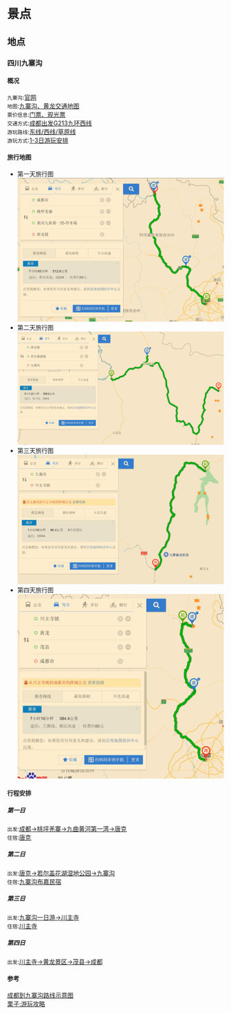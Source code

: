 # 景点
## 地点
### 四川九寨沟
#### 概况
`九寨沟`:[官网](https://www.jiuzhai.com/)   
`地图`:[九寨沟、黄龙交通地图](http://www.6cts.com/jzg/jzgznf.html)     
`票价信息`:[门票、观光票](https://www.jiuzhai.com/intelligent-service/tickets)         
`交通方式`:[成都出发G213九环西线](https://www.jiuzhai.com/intelligent-service/arrival-mode)        
`游玩路线`:[东线/西线/草原线](https://www.jiuzhai.com/intelligent-service/self-help-route)      
`游玩方式`:[1-3日游玩安排](https://www.jiuzhai.com/intelligent-service/way-of-play)      

#### 旅行地图
* 第一天旅行图
  ![成都→桃坪羌寨→九曲黄河第一湾→唐克](assets/jiuzhaigou_Day1.png)
* 第二天旅行图
  ![唐克→若尔盖花湖湿地公园→九寨沟](assets/jiuzhaigou_Day2.png)
* 第三天旅行图
  ![九寨沟一日游→川主寺](assets/jiuzhaigou_Day3.png)
* 第四天旅行图
  ![川主寺→黄龙景区→茂县→成都](assets/jiuzhaigou_Day4.png)

#### 行程安排
##### 第一日
`出发`:[成都→桃坪羌寨→九曲黄河第一湾→唐克](https://map.baidu.com/dir/null/%E6%A1%83%E5%9D%AA%E7%BE%8C%E5%AF%A8/%E9%BB%84%E6%B2%B3%E4%B9%9D%E6%9B%B2%E7%AC%AC%E4%B8%80%E6%B9%BE-%E5%81%9C%E8%BD%A6%E5%9C%BA/%E5%94%90%E5%85%8B%E9%95%87/@11542473.811610954,3710778.04195112,8.1z?querytype=nav&da_src=shareurl&navtp=4&c=247&sc=1&ec=247+to:247+to:185&sy=0&drag=0&sn=0$$df3970fe28cd251103ec01e6$$11585451,3556256.75$$null$$$$$$&en=2$$3c28048187ec28df8f55ecfc$$11517984,3683301$$%E6%A1%83%E5%9D%AA%E7%BE%8C%E5%AF%A8$$0$$$$$$1$$%20to:2$$35d7e3166fbc17fa8d772776$$11407865.85,3936387.94$$%E9%BB%84%E6%B2%B3%E4%B9%9D%E6%9B%B2%E7%AC%AC%E4%B8%80%E6%B9%BE-%E5%81%9C%E8%BD%A6%E5%9C%BA$$0$$$$$$1$$%20to:0$$56f2f696957b19fe0aa8d426$$11407681.9172,3926796.80679$$%E5%94%90%E5%85%8B%E9%95%87$$$$$$&sq=%E6%88%90%E9%83%BD%E5%B8%82&eq=%E5%94%90%E5%85%8B%E9%95%87&version=4&mrs=0&route_traffic=1)       
`住宿`:[唐克]()     

##### 第二日
`出发`:[唐克→若尔盖花湖湿地公园→九寨沟](https://map.baidu.com/dir/%E5%94%90%E5%85%8B%E9%95%87/%E8%8B%A5%E5%B0%94%E7%9B%96%E6%B9%BF%E5%9C%B0/%E4%B9%9D%E5%AF%A8%E6%B2%9F/@11470239.453421023,3904762.2386028706,9.64z?querytype=nav&da_src=shareurl&navtp=4&c=32&sc=1&ec=32+to:185&sy=0&drag=0&sn=0$$56f2f696957b19fe0aa8d426$$11407681.9172,3926796.80679$$%E5%94%90%E5%85%8B%E9%95%87$$$$$$&en=2$$db011d14fe034fb283a00cbf$$11461983.3587,3960315.01055$$%E8%8B%A5%E5%B0%94%E7%9B%96%E6%B9%BF%E5%9C%B0$$0$$$$$$1$$%20to:0$$b840e7d864893d92d8ecedd9$$11568804,3907948$$%E4%B9%9D%E5%AF%A8%E6%B2%9F$$$$$$&sq=%E5%94%90%E5%85%8B&eq=%E4%B9%9D%E5%AF%A8%E6%B2%9F&version=4&mrs=0&route_traffic=1)         
`住宿`:[九寨沟布嘉民宿](https://hotels.ctrip.com/hotels/detailPage?allianceid=4897&sid=758451&ouid=000401app-&hotelId=901865&checkin=2021/08/28&checkout=2021/08/29)

##### 第三日
`出发`:[九寨沟一日游→川主寺](https://map.baidu.com/dir/%E4%B9%9D%E5%AF%A8%E6%B2%9F/%E5%B7%9D%E4%B8%BB%E5%AF%BA%E9%95%87/@11556318.44870335,3868724.3681234256,10.53z?querytype=nav&c=32&sn=1$$$$11568774.7,3907952.72$$%E4%B9%9D%E5%AF%A8%E6%B2%9F$$0$$$$&en=2$$$$$$%E5%B7%9D%E4%B8%BB%E5%AF%BA$$0$$$$&sc=32&ec=32&pn=0&rn=5&mrs=1&version=4&route_traffic=1&sy=0&da_src=shareurl)           
`住宿`:[川主寺]()

##### 第四日
`出发`:[川主寺→黄龙景区→茂县→成都](https://map.baidu.com/dir/%E5%B7%9D%E4%B8%BB%E5%AF%BA%E9%95%87/%E9%BB%84%E9%BE%99%E9%A3%8E%E6%99%AF%E5%8C%BA/%E8%8C%82%E5%8E%BF/%E6%88%90%E9%83%BD%E5%B8%82/@11643584.533610417,3701360.912361568,8.49z?querytype=nav&c=32&sn=1$$5ffb18164bd9965e6f4760f7$$11536037.79,3843289.21$$%E5%B7%9D%E4%B8%BB%E5%AF%BA%E9%95%87$$0$$$$&en=2$$$$$$%E9%BB%84%E9%BE%99$$0$$$$$$1$$%20to:2$$$$$$%E8%8C%82%E5%8E%BF$$0$$$$$$1$$%20to:2$$$$$$%E6%88%90%E9%83%BD$$0$$$$&sc=32&ec=32+to:32+to:32&pn=0&rn=5&mrs=0&version=4&route_traffic=1&sy=0&da_src=shareurl)           

#### 参考
[成都到九寨沟路线示意图](http://www.qujiuzhai.com/122.html)             
[栗子:游玩攻略](https://www.xiaohongshu.com/discovery/item/60b4a1740000000021036460?xhsshare=WeixinSession&appuid=5d4c4771000000001603969a&apptime=1629986821)               